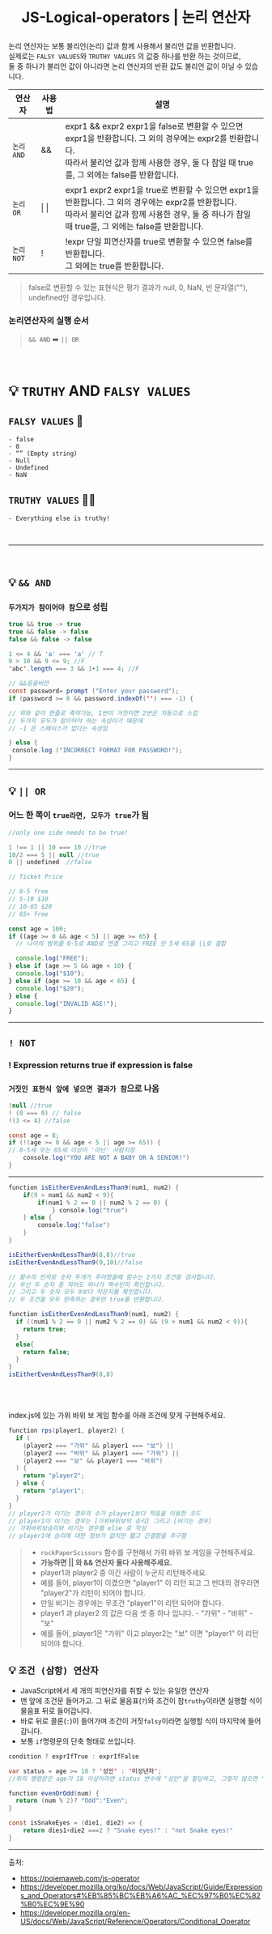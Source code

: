 # <p align="center"> JS-Logical-operators | 논리 연산자

논리 연산자는 보통 불리언(논리) 값과 함께 사용해서 불리언 값을 반환합니다.<br>
실제로는 `FALSY VALUES`와 `TRUTHY VALUES` 의 값중 하나를 반환 하는 것이므로,<br>
둘 중 하나가 불리언 값이 아니라면 논리 연산자의 반환 값도 불리언 값이 아닐 수 있습니다.

| 연산자     | 사용법 | 설명                                                                                                                                                                                                 |
| ---------- | ------ | ---------------------------------------------------------------------------------------------------------------------------------------------------------------------------------------------------- |
| `논리 AND` | &&  | expr1 && expr2 expr1을 false로 변환할 수 있으면 expr1을 반환합니다. 그 외의 경우에는 expr2를 반환합니다. <br> 따라서 불리언 값과 함께 사용한 경우, 둘 다 참일 때 true를, 그 외에는 false를 반환합니다.    |
| `논리 OR`  | &#124; &#124;  | expr1 expr2 expr1을 true로 변환할 수 있으면 expr1을 반환합니다. 그 외의 경우에는 expr2를 반환합니다. <br> 따라서 불리언 값과 함께 사용한 경우, 둘 중 하나가 참일 때 true를, 그 외에는 false를 반환합니다. |
| `논리 NOT` | !   | !expr 단일 피연산자를 true로 변환할 수 있으면 false를 반환합니다. <br>그 외에는 true를 반환합니다.                                                                                                       |

> false로 변환할 수 있는 표현식은 평가 결과가 null, 0, NaN, 빈 문자열(""), undefined인 경우입니다.

### 논리연산자의 실행 순서

> `&& AND` ➡️ `|| OR`

<br>

# 💡 `TRUTHY` AND `FALSY VALUES`

## `FALSY VALUES` 🤔

    - false
    - 0
    - “” (Empty string)
    - Null
    - Undefined
    - NaN

## `TRUTHY VALUES` 🙆‍♀️

    - Everything else is truthy!

<br>
<hr>
<br>

## 💡 `&& AND`

### `두가지가 참이어야 참`으로 성립

```java script
true && true -> true
true && false -> false
false && false -> false

1 <= 4 && 'a' === 'a' // T
9 > 10 && 9 <= 9; //F
'abc'.length === 3 && 1+1 === 4; //F
```

```java script
// &&응용버전
const password= prompt ("Enter your password");
if (password >= 6 && password.indexOf('') === -1) {

// 위와 같이 한줄로 축약가능, 1번이 거짓이면 2번은 자동으로 스킵
// 두가지 모두가 참이어야 하는 속성이기 때문에
// -1 은 스페이스가 없다는 속성임

} else {
 console.log ("INCORRECT FORMAT FOR PASSWORD!");
}
```

<hr>

## 💡 `|| OR`

### 어느 한 쪽이 `true라면, 모두가 true`가 됨

```java script
//only one side needs to be true!

1 !== 1 || 10 === 10 //true
10/2 === 5 || null //true
0 || undefined  //false
```

```javascript
// Ticket Price

// 0-5 free
// 5-10 $10
// 10-65 $20
// 65+ free

const age = 100;
if ((age >= 0 && age < 5) || age >= 65) {
  // 나이의 범위를 0-5로 AND로 연결 그리고 FREE 인 5세 65을 ||로 결합

  console.log("FREE");
} else if (age >= 5 && age < 10) {
  console.log("$10");
} else if (age >= 10 && age < 65) {
  console.log("$20");
} else {
  console.log("INVALID AGE!");
}
```

<hr>

## `! NOT`

### ! Expression returns true if expression is false <br>

### `거짓인 표현식 앞에 넣으면 결과가 참`으로 나옴

```java script
!null //true
! (0 === 0) // false
!(3 <= 4) //false
```

```java script
const age = 8;
if (!(age >= 0 && age < 5 || age >= 65)) {
// 0-5세 또는 65세 이상이 '아닌' 사람지정
    console.log("YOU ARE NOT A BABY OR A SENIOR!")
}
```

<hr>

```java script
function isEitherEvenAndLessThan9(num1, num2) {
	if(9 > num1 && num2 < 9){
		if(num1 % 2 == 0 || num2 % 2 == 0) {
			} console.log("true")
	} else {
		console.log("false")
	}
}

isEitherEvenAndLessThan9(8,8)//true
isEitherEvenAndLessThan9(9,10)//false

// 함수의 인자로 숫자 두개가 주어졌을때 함수는 2가지 조건을 검사합니다.
// 우선 두 숫자 중 적어도 하나가 짝수인지 확인합니다.
// 그리고 두 숫자 모두 9보다 작은지를 확인합니다.
// 두 조건을 모두 만족하는 경우만 true를 반환합니다.
```

```java script
function isEitherEvenAndLessThan9(num1, num2) {
  if ((num1 % 2 == 0 || num2 % 2 == 0) && (9 > num1 && num2 < 9)){
    return true;
  }
  else{
    return false;
  }
}
isEitherEvenAndLessThan9(8,8)
```

<br>
<br>

index.js에 있는 가위 바위 보 게임 함수를 아래 조건에 맞게 구현해주세요.

```java script
function rps(player1, player2) {
  if (
    (player2 === "가위" && player1 === "보") ||
    (player2 === "바위" && player1 === "가위") ||
    (player2 === "보" && player1 === "바위")
  ) {
    return "player2";
  } else {
    return "player1";
  }
}
// player2가 이기는 경우의 수가 player1보다 적음을 이용한 코드
// player1이 이기는 경우는 [가위바위보의 승리] 그리고 [비기는 경우]
// 가위바위보승리와 비기는 경우를 else 로 작성
// player1에 승리에 대한 정보가 없지만 짧고 간결함을 추구함 
```

> - `rockPaperScissors` 함수를 구현해서 가위 바위 보 게임을 구현해주세요.
> - **가능하면 || 와 && 연산자 둘다 사용해주세요.**
> - player1과 player2 중 이긴 사람이 누군지 리턴해주세요.
> - 예를 들어, player1이 이겼으면 "player1" 이 리턴 되고 그 반대의 경우라면 "player2"가 리턴이 되어야 합니다.
> - 만일 비기는 경우에는 무조건 "player1"이 리턴 되어야 합니다.
> - player1 과 player2 의 값은 다음 셋 중 하나 입니다.
    - "가위"
    - "바위"
    - "보"
> - 예를 들어, player1은 "가위" 이고 player2는 "보" 이면 "player1" 이 리턴 되어야 합니다.

## 💡 `조건 (삼항) 연산자`

- JavaScript에서 세 개의 피연산자를 취할 수 있는 유일한 연산자
- 맨 앞에 조건문 들어가고. 그 뒤로 물음표(`?`)와 조건이 참`truthy`이라면 실행할 식이 물음표 뒤로 들어갑니다.
- 바로 뒤로 콜론(`:`)이 들어가며 조건이 거짓`falsy`이라면 실행할 식이 마지막에 들어갑니다.
- 보통 `if`명령문의 단축 형태로 쓰입니다.

```java script
condition ? exprIfTrue : exprIfFalse
```

```java script
var status = age >= 18 ? '성인' : '미성년자';
//위의 명령문은 age가 18 이상이라면 status 변수에 "성인"을 할당하고, 그렇지 않으면 "미성년자"를 할당합니다.
```

```java script
function evenOrOdd(num) {
  return (num % 2)? "Odd":"Even";
}
```

```java script
const isSnakeEyes = (die1, die2) => {
	return dies1+die2 ===2 ? "Snake eyes!" : "not Snake eyes!"
}
```

<hr>
출처:

- https://poiemaweb.com/js-operator
- https://developer.mozilla.org/ko/docs/Web/JavaScript/Guide/Expressions_and_Operators#%EB%85%BC%EB%A6%AC_%EC%97%B0%EC%82%B0%EC%9E%90
- https://developer.mozilla.org/en-US/docs/Web/JavaScript/Reference/Operators/Conditional_Operator
